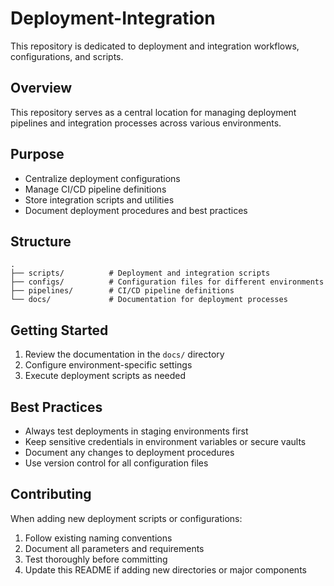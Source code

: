 # Deployment-Integration

This repository is dedicated to deployment and integration workflows, configurations, and scripts.

## Overview

This repository serves as a central location for managing deployment pipelines and integration processes across various environments.

## Purpose

- Centralize deployment configurations
- Manage CI/CD pipeline definitions
- Store integration scripts and utilities
- Document deployment procedures and best practices

## Structure

```
.
├── scripts/          # Deployment and integration scripts
├── configs/          # Configuration files for different environments
├── pipelines/        # CI/CD pipeline definitions
└── docs/             # Documentation for deployment processes
```

## Getting Started

1. Review the documentation in the `docs/` directory
2. Configure environment-specific settings
3. Execute deployment scripts as needed

## Best Practices

- Always test deployments in staging environments first
- Keep sensitive credentials in environment variables or secure vaults
- Document any changes to deployment procedures
- Use version control for all configuration files

## Contributing

When adding new deployment scripts or configurations:
1. Follow existing naming conventions
2. Document all parameters and requirements
3. Test thoroughly before committing
4. Update this README if adding new directories or major components
